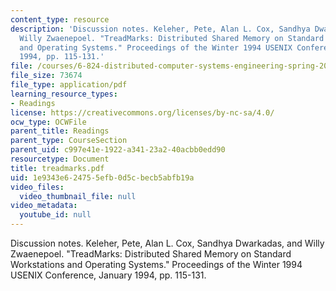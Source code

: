 ```yaml
---
content_type: resource
description: 'Discussion notes. Keleher, Pete, Alan L. Cox, Sandhya Dwarkadas, and
  Willy Zwaenepoel. "TreadMarks: Distributed Shared Memory on Standard Workstations
  and Operating Systems." Proceedings of the Winter 1994 USENIX Conference, January
  1994, pp. 115-131.'
file: /courses/6-824-distributed-computer-systems-engineering-spring-2006/1e9343e624755efb0d5cbecb5abfb19a_treadmarks.pdf
file_size: 73674
file_type: application/pdf
learning_resource_types:
- Readings
license: https://creativecommons.org/licenses/by-nc-sa/4.0/
ocw_type: OCWFile
parent_title: Readings
parent_type: CourseSection
parent_uid: c997e41e-1922-a341-23a2-40acbb0edd90
resourcetype: Document
title: treadmarks.pdf
uid: 1e9343e6-2475-5efb-0d5c-becb5abfb19a
video_files:
  video_thumbnail_file: null
video_metadata:
  youtube_id: null
---
```

Discussion notes. Keleher, Pete, Alan L. Cox, Sandhya Dwarkadas, and Willy Zwaenepoel. "TreadMarks: Distributed Shared Memory on Standard Workstations and Operating Systems." Proceedings of the Winter 1994 USENIX Conference, January 1994, pp. 115-131.
